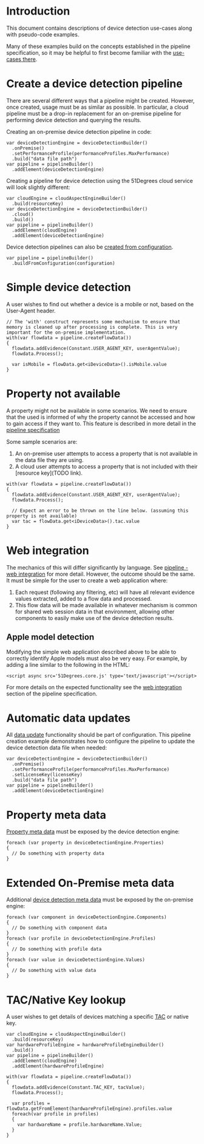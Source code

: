 # Introduction

This document contains descriptions of device detection use-cases along with pseudo-code examples.

Many of these examples build on the concepts established in the pipeline specification, so it may be helpful to first become familiar with the [use-cases there](/pipeline-specification/use-cases.md).

# Create a device detection pipeline

There are several different ways that a pipeline might be created. However, once created, usage must be as similar as possible.
In particular, a cloud pipeline must be a drop-in replacement for an on-premise pipeline for performing device detection and querying the results.

Creating an on-premise device detection pipeline in code:

```
var deviceDetectionEngine = deviceDetectionBuilder()
  .onPremise()
  .setPerformanceProfile(performanceProfiles.MaxPerformance)
  .build("data file path")
var pipeline = pipelineBuilder()
  .addElement(deviceDetectionEngine)
```

Creating a pipeline for device detection using the 51Degrees cloud service will 
look slightly different: 

```
var cloudEngine = cloudAspectEngineBuilder()
  .build(resourceKey)
var deviceDetectionEngine = deviceDetectionBuilder()
  .cloud()
  .build()
var pipeline = pipelineBuilder()
  .addElement(cloudEngine)
  .addElement(deviceDetectionEngine)
```

Device detection pipelines can also be [created from configuration](/pipeline-specification/features/build-from-configuration.md).

```
var pipeline = pipelineBuilder()
  .buildFromConfiguration(configuration)
```

# Simple device detection

A user wishes to find out whether a device is a mobile or not, based on the User-Agent header.

```
// The 'with' construct represents some mechanism to ensure that memory is cleaned up after processing is complete. This is very important for the on-premise implementation.
with(var flowdata = pipeline.createFlowData())
{
  flowdata.addEvidence(Constant.USER_AGENT_KEY, userAgentValue);
  flowdata.Process();

  var isMobile = flowData.get<iDeviceData>().isMobile.value
}
```

# Property not available

A property might not be available in some scenarios. We need to ensure that the used is informed of why the property cannot be accessed and how to gain access if they want to. This feature is described in more detail in the [pipeline specification](/pipeline-specification/features/properties.md#missing-properties)

Some sample scenarios are:
1. An on-premise user attempts to access a property that is not available in the data file they are using.
2. A cloud user attempts to access a property that is not included with their [resource key](TODO link).

```
with(var flowdata = pipeline.createFlowData())
{
  flowdata.addEvidence(Constant.USER_AGENT_KEY, userAgentValue);
  flowdata.Process();

  // Expect an error to be thrown on the line below. (assuming this property is not available)
  var tac = flowData.get<iDeviceData>().tac.value
}
```

# Web integration

The mechanics of this will differ significantly by language. See [pipeline - web integration](../pipeline-specification/features/web-integration.md) for more detail.
However, the outcome should be the same. It must be simple for the user to create a web application where:

1. Each request (following any filtering, etc) will have all relevant evidence values extracted, added to a flow data and processed.
2. This flow data will be made available in whatever mechanism is common for shared web session data in that environment, allowing other components to easily make use of the device detection results. 

## Apple model detection

Modifying the simple web application described above to be able to correctly identify Apple models must also be very easy. For example, by adding a line similar to the following in the HTML:

```
<script async src='51Degrees.core.js' type='text/javascript'></script>
```

For more details on the expected functionality see the [web integration](/pipeline-specification/features/web-integration.md) section of the pipeline specification.

# Automatic data updates

All [data update](/pipeline-specification/features/data-updates.md) functionality should be part of configuration.
This pipeline creation example demonstrates how to configure the pipeline to update the device detection data file when needed:

```
var deviceDetectionEngine = deviceDetectionBuilder()
  .onPremise()
  .setPerformanceProfile(performanceProfiles.MaxPerformance)
  .setLicenseKey(licenseKey)
  .build("data file path")
var pipeline = pipelineBuilder()
  .addElement(deviceDetectionEngine)
```

# Property meta data

[Property meta data](/pipeline-specification/features/properties.md#property-meta-data) must be exposed by the device detection engine:

```
foreach (var property in deviceDetectionEngine.Properties)
{
  // Do something with property data
}
```

# Extended On-Premise meta data

Additional [device detection meta data](pipeline-elements/device-detection-on-premise.md#meta-data) must be exposed by the on-premise engine:

```
foreach (var component in deviceDetectionEngine.Components)
{
  // Do something with component data
}
foreach (var profile in deviceDetectionEngine.Profiles)
{
  // Do something with profile data
}
foreach (var value in deviceDetectionEngine.Values)
{
  // Do something with value data
}
```

# TAC/Native Key lookup

A user wishes to get details of devices matching a specific [TAC](https://en.wikipedia.org/wiki/Type_Allocation_Code) or native key.

```
var cloudEngine = cloudAspectEngineBuilder()
  .build(resourceKey)
var hardwareProfileEngine = hardwareProfileEngineBuilder()
  .build()
var pipeline = pipelineBuilder()
  .addElement(cloudEngine)
  .addElement(hardwareProfileEngine)

with(var flowdata = pipeline.createFlowData())
{
  flowdata.addEvidence(Constant.TAC_KEY, tacValue);
  flowdata.Process();

  var profiles = flowData.getFromElement(hardwareProfileEngine).profiles.value
  foreach(var profile in profiles) 
  {
    var hardwareName = profile.hardwareName.Value;
  }
}
```